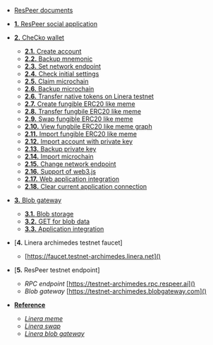 - [ResPeer documents]()

- [**1.** ResPeer social application]()

- [**2.** CheCko wallet](en_US/checko.md)
  - [**2.1.** Create account](en_US/checko/create-account.md)
  - [**2.2.** Backup mnemonic]()
  - [**2.3.** Set network endpoint]()
  - [**2.4.** Check initial settings]()
  - [**2.5.** Claim microchain]()
  - [**2.6.** Backup microchain]()
  - [**2.6.** Transfer native tokens on Linera testnet]()
  - [**2.7.** Create fungible ERC20 like meme]()
  - [**2.8.** Transfer fungbile ERC20 like meme]()
  - [**2.9.** Swap fungible ERC20 like meme]()
  - [**2.10.** View fungbile ERC20 like meme graph]()
  - [**2.11.** Import fungible ERC20 like meme]()
  - [**2.12.** Import account with private key]()
  - [**2.13.** Backup private key]()
  - [**2.14.** Import microchain]()
  - [**2.15.** Change network endpoint]()
  - [**2.16.** Support of web3.js]()
  - [**2.17.** Web application integration]()
  - [**2.18.** Clear current application connection]()

- [**3.** Blob gateway]()
  - [**3.1.** Blob storage]()
  - [**3.2.** GET for blob data]()
  - [**3.3.** Application integration]()

- [**4.** Linera archimedes testnet faucet]
  - [https://faucet.testnet-archimedes.linera.net]()
 
- [**5.** ResPeer testnet endpoint]
  - *RPC endpoint* [https://testnet-archimedes.rpc.respeer.ai]()
  - *Blob gateway* [https://testnet-archimedes.blobgateway.com]()

- [**Reference**]()
  - [*Linera meme*](https://testnet.linerameme.fun)
  - [*Linera swap*](https://testnet.lineraswap.fun)
  - [*Linera blob gateway*](https://testnet.blobgateway.com)
